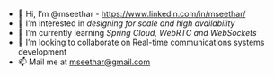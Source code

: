 - 👋 Hi, I’m @mseethar - https://www.linkedin.com/in/mseethar/
- 👀 I’m interested in *designing for scale and high availability*
- 🌱 I’m currently learning *Spring Cloud, WebRTC and WebSockets*
- 💞️ I’m looking to collaborate on Real-time communications systems development
- 📫 Mail me at mseethar@gmail.com

<!---
mseethar/mseethar is a ✨ special ✨ repository because its `README.md` (this file) appears on your GitHub profile.
You can click the Preview link to take a look at your changes.
--->
